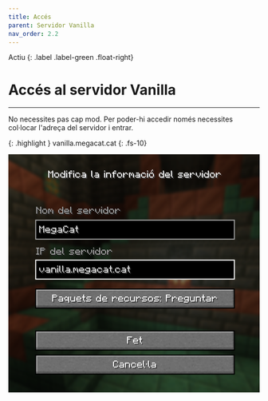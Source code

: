 ```yaml
---
title: Accés
parent: Servidor Vanilla
nav_order: 2.2
---
```


Actiu 
{: .label .label-green .float-right}
# Accés al servidor Vanilla

---
No necessites pas cap mod. Per poder-hi accedir només necessites col·locar l'adreça del servidor i entrar.

{: .highlight }
    vanilla.megacat.cat
{: .fs-10}

![](entrada_servidor.png)
